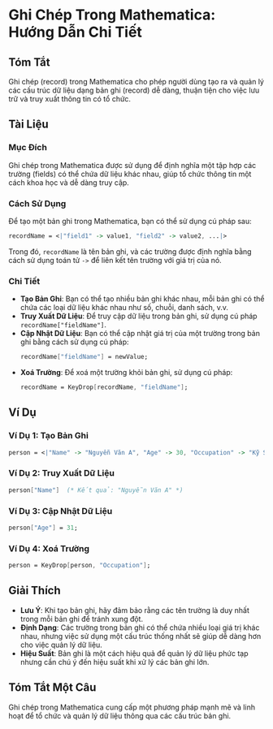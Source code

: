<!--
Meta Description: # Ghi Chép Trong Mathematica: Hướng Dẫn Chi Tiết ## Tóm Tắt Ghi chép (record) trong Mathematica cho phép người dùng tạo ra và quản lý các cấu trúc dữ ...
Meta Keywords: ghi, bản, mathematica, liệu, trong
-->

# Ghi Chép Trong Mathematica: Hướng Dẫn Chi Tiết

## Tóm Tắt
Ghi chép (record) trong Mathematica cho phép người dùng tạo ra và quản lý các cấu trúc dữ liệu dạng bản ghi (record) dễ dàng, thuận tiện cho việc lưu trữ và truy xuất thông tin có tổ chức.

## Tài Liệu
### Mục Đích
Ghi chép trong Mathematica được sử dụng để định nghĩa một tập hợp các trường (fields) có thể chứa dữ liệu khác nhau, giúp tổ chức thông tin một cách khoa học và dễ dàng truy cập.

### Cách Sử Dụng
Để tạo một bản ghi trong Mathematica, bạn có thể sử dụng cú pháp sau:
```mathematica
recordName = <|"field1" -> value1, "field2" -> value2, ...|>
```
Trong đó, `recordName` là tên bản ghi, và các trường được định nghĩa bằng cách sử dụng toán tử `->` để liên kết tên trường với giá trị của nó.

### Chi Tiết
- **Tạo Bản Ghi**: Bạn có thể tạo nhiều bản ghi khác nhau, mỗi bản ghi có thể chứa các loại dữ liệu khác nhau như số, chuỗi, danh sách, v.v.
- **Truy Xuất Dữ Liệu**: Để truy cập dữ liệu trong bản ghi, sử dụng cú pháp `recordName["fieldName"]`.
- **Cập Nhật Dữ Liệu**: Bạn có thể cập nhật giá trị của một trường trong bản ghi bằng cách sử dụng cú pháp:
  ```mathematica
  recordName["fieldName"] = newValue;
  ```
- **Xoá Trường**: Để xoá một trường khỏi bản ghi, sử dụng cú pháp:
  ```mathematica
  recordName = KeyDrop[recordName, "fieldName"];
  ```

## Ví Dụ
### Ví Dụ 1: Tạo Bản Ghi
```mathematica
person = <|"Name" -> "Nguyễn Văn A", "Age" -> 30, "Occupation" -> "Kỹ Sư"|>;
```

### Ví Dụ 2: Truy Xuất Dữ Liệu
```mathematica
person["Name"]  (* Kết quả: "Nguyễn Văn A" *)
```

### Ví Dụ 3: Cập Nhật Dữ Liệu
```mathematica
person["Age"] = 31;
```

### Ví Dụ 4: Xoá Trường
```mathematica
person = KeyDrop[person, "Occupation"];
```

## Giải Thích
- **Lưu Ý**: Khi tạo bản ghi, hãy đảm bảo rằng các tên trường là duy nhất trong mỗi bản ghi để tránh xung đột.
- **Định Dạng**: Các trường trong bản ghi có thể chứa nhiều loại giá trị khác nhau, nhưng việc sử dụng một cấu trúc thống nhất sẽ giúp dễ dàng hơn cho việc quản lý dữ liệu.
- **Hiệu Suất**: Bản ghi là một cách hiệu quả để quản lý dữ liệu phức tạp nhưng cần chú ý đến hiệu suất khi xử lý các bản ghi lớn.

## Tóm Tắt Một Câu
Ghi chép trong Mathematica cung cấp một phương pháp mạnh mẽ và linh hoạt để tổ chức và quản lý dữ liệu thông qua các cấu trúc bản ghi.